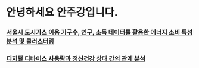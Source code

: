# 안녕하세요 안주강입니다.

### [서울시 도시가스 이용 가구수, 인구, 소득 데이터를 활용한 에너지 소비 특성 분석 및 클러스터링](https://github.com/vacker92/Jukang/tree/main/seoul_gas)


### [디지털 디바이스 사용량과 정신건강 상태 간의 관계 분석](https://github.com/vacker92/Jukang/tree/main/digital)
